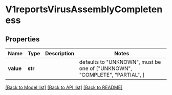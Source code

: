 # V1reportsVirusAssemblyCompleteness


## Properties
Name | Type | Description | Notes
------------ | ------------- | ------------- | -------------
**value** | **str** |  | defaults to "UNKNOWN",  must be one of ["UNKNOWN", "COMPLETE", "PARTIAL", ]

[[Back to Model list]](../README.md#documentation-for-models) [[Back to API list]](../README.md#documentation-for-api-endpoints) [[Back to README]](../README.md)


